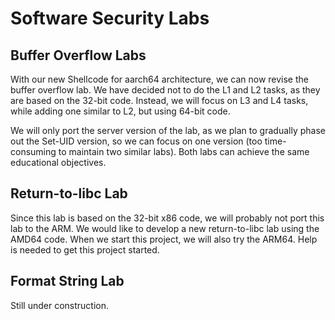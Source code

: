 # Software Security Labs

## Buffer Overflow Labs

With our new Shellcode for aarch64 architecture, we can 
now revise the buffer overflow lab. We have decided not 
to do the L1 and L2 tasks, as they are based on the 32-bit
code. Instead, we will focus on L3 and L4 tasks, while adding 
one similar to L2, but using 64-bit code. 

We will only port the server version of the lab, as we
plan to gradually phase out the Set-UID version, so we 
can focus on one version (too time-consuming to maintain
two similar labs). Both labs can achieve the same educational 
objectives. 


## Return-to-libc Lab

Since this lab is based on the 32-bit x86 code, we will 
probably not port this lab to the ARM. We would like to develop
a new return-to-libc lab using the AMD64 code. When we 
start this project, we will also try the ARM64. Help is needed
to get this project started. 


## Format String Lab

Still under construction.

